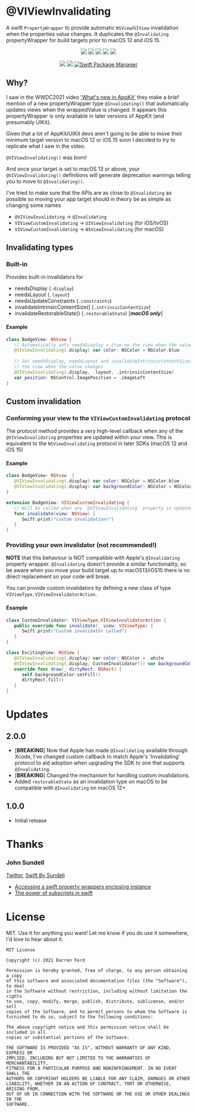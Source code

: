 
# @VIViewInvalidating

A swift `PropertyWrapper` to provide automatic `NSView`/`UIView` invalidation when the properties value changes. It duplicates the `@Invalidating` propertyWrapper for build targets prior to macOS 12 and iOS 15.

<p align="center">
    <img src="https://img.shields.io/github/v/tag/dagronf/VIViewInvalidating" />
    <img src="https://img.shields.io/badge/macOS-10.11+-red" />
    <img src="https://img.shields.io/badge/iOS-11.0+-blue" />
    <img src="https://img.shields.io/badge/tvOS-11.0+-orange" />
    <img src="https://img.shields.io/badge/macCatalyst-1.0+-purple" />
</p>

<p align="center">
    <img src="https://img.shields.io/badge/Swift-5.1-orange.svg" />
    <img src="https://img.shields.io/badge/License-MIT-lightgrey" />
    <a href="https://swift.org/package-manager">
        <img src="https://img.shields.io/badge/spm-compatible-brightgreen.svg?style=flat" alt="Swift Package Manager" />
    </a>
</p>

## Why?

I saw in the WWDC2021 video ['What's new in AppKit'](https://developer.apple.com/wwdc21/10054) they make a brief mention of a new propertyWrapper type `@Invalidating()` that automatically updates views when the wrappedValue is changed. It appears this propertyWrapper is only available in later versions of AppKit (and presumably UIKit).

Given that a lot of AppKit/UIKit devs aren't going to be able to move their minimum target version to macOS 12 or iOS 15 soon I decided to try to replicate what I saw in the video.

`@VIViewInvalidating()` was born!

And once your target is set to macOS 13 or above, your `@VIViewInvalidating()` definitions will generate deprecation warnings telling you to move to `@Invalidating()`.

I've tried to make sure that the APIs are as close to `@Invalidating` as possible so moving your app target should in theory be as simple as changing some names

* `@VIViewInvalidating` -> `@Invalidating` 
* `VIViewCustomInvalidating` -> `UIViewInvalidating` (for iOS/tvOS)
* `VIViewCustomInvalidating` -> `NSViewInvalidating` (for macOS)


## Invalidating types

### Built-in

Provides built-in invalidators for

- needsDisplay (`.display`)
- needsLayout (`.layout`)
- needsUpdateConstraints (`.constraints`)
- invalidateIntrinsicContentSize() (`.intrinsicContentSize`)
- invalidateRestorableState() (`.restorableState`)    [***macOS only***]

#### Example

```swift
class BadgeView: NSView {
   // Automatically sets needsDisplay = true on the view when the value changes
   @VIViewInvalidating(.display) var color: NSColor = NSColor.blue
   
   // Set needsDisplay, needsLayout and invalidateIntrinsicContentSize() on 
   // the view when the value changes
   @VIViewInvalidating(.display, .layout, .intrinsicContentSize)
   var position: NSControl.ImagePosition = .imageLeft
}
```

## Custom invalidation

### Conforming your view to the `VIViewCustomInvalidating` protocol

The protocol method provides a very high-level callback when any of the `@VIViewInvalidating` properties are updated within your view. This is equivalent to the `NSViewInvalidating` protocol in later SDKs (macOS 12 and iOS 15)

#### Example

```swift
class BadgeView: NSView  {
   @VIViewInvalidating(.display) var color: NSColor = NSColor.blue
   @VIViewInvalidating(.display) var backgroundColor: NSColor = NSColor.white
}

extension BadgeView: VIViewCustomInvalidating {
   // Will be called when any `@VIViewInvalidating` property is updated in the view
   func invalidate(view: NSView) {
      Swift.print("custom invalidation!")
   }
}
```

### Providing your own invalidator (not recommended!)

**NOTE** that this behaviour is NOT compatible with Apple's `@Invalidating` property wrapper.  `@Invalidating` doesn't provide a similar functionality, so be aware when you move your build target up to macOS13/iOS15 there is no direct replacement so your code will break.

You can provide custom invalidators by defining a new class of type `VIViewType.VIViewInvalidatorAction`.

#### Example

```swift
class CustomInvalidator: VIViewType.VIViewInvalidatorAction {
   public override func invalidate(_ view: VIViewType) {
      Swift.print("Custom invalidator called")
   }
}

class ExcitingView: NSView {
   @VIViewInvalidating(.display) var color: NSColor = .white
   @VIViewInvalidating(.display, CustomInvalidator()) var backgroundColor: NSColor = .systemBlue
   override func draw(_ dirtyRect: NSRect) {
      self.backgroundColor.setFill()
      dirtyRect.fill()
   }
}
```

# Updates

## 2.0.0

* [**BREAKING**] Now that Apple has made `@Invalidating` available through Xcode, I've changed custom callback to match Apple's 'Invalidating' protocol to aid adoption when upgrading the SDK to one that supports `@Invalidating`.
* [**BREAKING**] Changed the mechanism for handling custom invalidations.
* Added `restorableState` as an invalidation type on macOS to be compatible with `@Invalidating` on macOS 12+

## 1.0.0

* Initial release

# Thanks

### John Sundell

[Twitter](https://twitter.com/johnsundell), [Swift By Sundell](https://www.swiftbysundell.com)

* [Accessing a swift property wrappers enclosing instance](https://www.swiftbysundell.com/articles/accessing-a-swift-property-wrappers-enclosing-instance/)
* [The power of subscripts in swift](https://www.swiftbysundell.com/articles/the-power-of-subscripts-in-swift/#static-subscripts)


# License

MIT. Use it for anything you want! Let me know if you do use it somewhere, I'd love to hear about it.

```
MIT License

Copyright (c) 2021 Darren Ford

Permission is hereby granted, free of charge, to any person obtaining a copy
of this software and associated documentation files (the "Software"), to deal
in the Software without restriction, including without limitation the rights
to use, copy, modify, merge, publish, distribute, sublicense, and/or sell
copies of the Software, and to permit persons to whom the Software is
furnished to do so, subject to the following conditions:

The above copyright notice and this permission notice shall be included in all
copies or substantial portions of the Software.

THE SOFTWARE IS PROVIDED "AS IS", WITHOUT WARRANTY OF ANY KIND, EXPRESS OR
IMPLIED, INCLUDING BUT NOT LIMITED TO THE WARRANTIES OF MERCHANTABILITY,
FITNESS FOR A PARTICULAR PURPOSE AND NONINFRINGEMENT. IN NO EVENT SHALL THE
AUTHORS OR COPYRIGHT HOLDERS BE LIABLE FOR ANY CLAIM, DAMAGES OR OTHER
LIABILITY, WHETHER IN AN ACTION OF CONTRACT, TORT OR OTHERWISE, ARISING FROM,
OUT OF OR IN CONNECTION WITH THE SOFTWARE OR THE USE OR OTHER DEALINGS IN THE
SOFTWARE.
```
